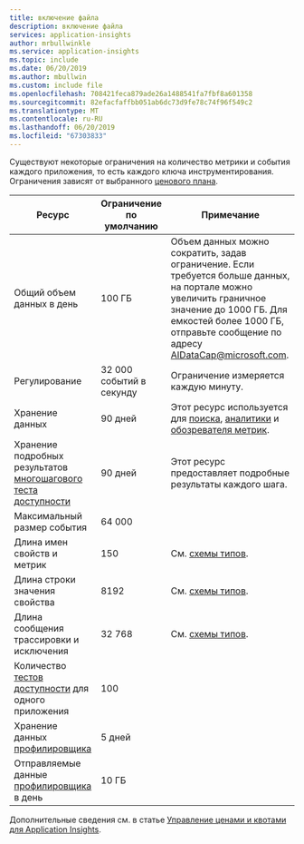 ```yaml
---
title: включение файла
description: включение файла
services: application-insights
author: mrbullwinkle
ms.service: application-insights
ms.topic: include
ms.date: 06/20/2019
ms.author: mbullwin
ms.custom: include file
ms.openlocfilehash: 708421feca879ade26a1488541fa7fbf8a601358
ms.sourcegitcommit: 82efacfaffbb051ab6dc73d9fe78c74f96f549c2
ms.translationtype: MT
ms.contentlocale: ru-RU
ms.lasthandoff: 06/20/2019
ms.locfileid: "67303833"
---
```

Существуют некоторые ограничения на количество метрики и события каждого приложения, то есть каждого ключа инструментирования. Ограничения зависят от выбранного [ценового плана](https://azure.microsoft.com/pricing/details/application-insights/).

| Ресурс | Ограничение по умолчанию | Примечание
| --- | --- | --- |
| Общий объем данных в день | 100 ГБ | Объем данных можно сократить, задав ограничение. Если требуется больше данных, на портале можно увеличить граничное значение до 1000 ГБ. Для емкостей более 1000 ГБ, отправьте сообщение по адресу AIDataCap@microsoft.com.
| Регулирование | 32 000 событий в секунду | Ограничение измеряется каждую минуту.
| Хранение данных | 90 дней | Этот ресурс используется для [поиска](../articles/azure-monitor/app/diagnostic-search.md), [аналитики](../articles/azure-monitor/app/analytics.md) и [обозревателя метрик](../articles/azure-monitor/app/metrics-explorer.md).
| Хранение подробных результатов [многошагового теста доступности](../articles/azure-monitor/app/availability-multistep.md) | 90 дней | Этот ресурс предоставляет подробные результаты каждого шага.
| Максимальный размер события | 64 000 |
| Длина имен свойств и метрик | 150 | См. [схемы типов](https://github.com/Microsoft/ApplicationInsights-Home/blob/master/EndpointSpecs/Schemas/Docs/).
| Длина строки значения свойства | 8192 | См. [схемы типов](https://github.com/Microsoft/ApplicationInsights-Home/blob/master/EndpointSpecs/Schemas/Docs/).
| Длина сообщения трассировки и исключения | 32 768  | См. [схемы типов](https://github.com/Microsoft/ApplicationInsights-Home/blob/master/EndpointSpecs/Schemas/Docs/).
| Количество [тестов доступности](../articles/azure-monitor/app/monitor-web-app-availability.md) для одного приложения | 100 |
| Хранение данных [профилировщика](../articles/azure-monitor/app/profiler.md) | 5 дней |
| Отправляемые данные [профилировщика](../articles/azure-monitor/app/profiler.md) в день | 10 ГБ |

Дополнительные сведения см. в статье [Управление ценами и квотами для Application Insights](../articles/azure-monitor/app/pricing.md).